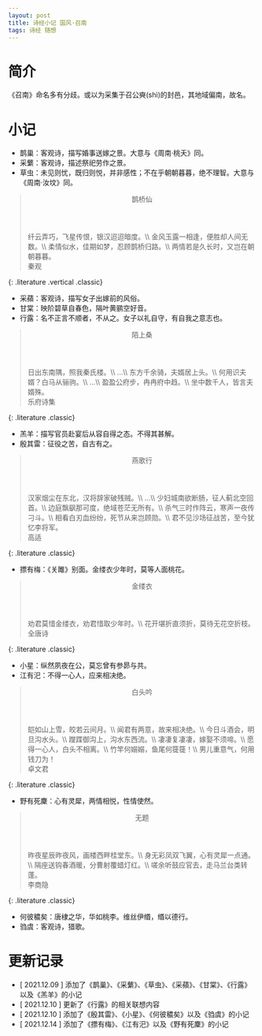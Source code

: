 ```yaml
---
layout: post
title: 诗经小记 国风·召南
tags: 诗经 随想
---
```


# 简介

《召南》命名多有分歧。或以为采集于召公奭(shì)的封邑，其地域偏南，故名。

# 小记

- 鹊巢：客观诗，描写婚事送嫁之景。大意与《周南·桃夭》同。
- 采蘩：客观诗，描述祭祀劳作之景。
- 草虫：未见则忧，既归则悦，并非感性；不在乎朝朝暮暮，绝不理智。大意与《周南·汝坟》同。

> <header>鹊桥仙</header>
> 纤云弄巧，飞星传恨，银汉迢迢暗度。\\
> 金风玉露一相逢，便胜却人间无数。\\
> 柔情似水，佳期如梦，忍顾鹊桥归路。\\
> 两情若是久长时，又岂在朝朝暮暮。
> <footer>秦观</footer>
{: .literature .vertical .classic}

- 采蘋：客观诗，描写女子出嫁前的风俗。
- 甘棠：映阶碧草自春色，隔叶黄鹂空好音。
- 行露：名不正言不顺者，不从之。女子以礼自守，有自我之意志也。

> <header>陌上桑</header>
> 日出东南隅，照我秦氏楼。\\
> ...\\
> 东方千余骑，夫婿居上头。\\
> 何用识夫婿？白马从骊驹。\\
> ...\\
> 盈盈公府步，冉冉府中趋。\\
> 坐中数千人，皆言夫婿殊。
> <footer>乐府诗集</footer>
{: .literature .classic}

- 羔羊：描写官员赴宴后从容自得之态。不得其甚解。
- 殷其雷：征役之苦，自古有之。

> <header>燕歌行</header>
> 汉家烟尘在东北，汉将辞家破残贼。\\
> ...\\
> 少妇城南欲断肠，征人蓟北空回首。\\
> 边庭飘飖那可度，绝域苍茫无所有。\\
> 杀气三时作阵云，寒声一夜传刁斗。\\
> 相看白刃血纷纷，死节从来岂顾勋。\\
> 君不见沙场征战苦，至今犹忆李将军。
> <footer>高适</footer>
{: .literature .classic}

- 摽有梅：《关雎》别面。金缕衣少年时，莫等人面桃花。

> <header>金缕衣</header>
> 劝君莫惜金缕衣，劝君惜取少年时。\\
> 花开堪折直须折，莫待无花空折枝。
> <footer>全唐诗</footer>
{: .literature .classic}

- 小星：纵然夙夜在公，莫忘曾有参昴与共。
- 江有汜：不得一心人，应来相决绝。

> <header>白头吟</header>
> 皑如山上雪，皎若云间月。\\
> 闻君有两意，故来相决绝。\\
> 今日斗酒会，明旦沟水头。\\
> 躞蹀御沟上，沟水东西流。\\
> 凄凄复凄凄，嫁娶不须啼。\\
> 愿得一心人，白头不相离。\\
> 竹竿何嫋嫋，鱼尾何簁簁！\\
> 男儿重意气，何用钱刀为！
> <footer>卓文君</footer>
{: .literature .classic}

- 野有死麇：心有灵犀，两情相悦，性情使然。

> <header>无题</header>
> 昨夜星辰昨夜风，画楼西畔桂堂东。\\
> 身无彩凤双飞翼，心有灵犀一点通。\\
> 隔座送钩春酒暖，分曹射覆蜡灯红。\\
> 嗟余听鼓应官去，走马兰台类转蓬。
> <footer>李商隐</footer>
{: .literature .classic}

- 何彼穠矣：唐棣之华，华如桃李。维丝伊缗，缗以德行。
- 驺虞：客观诗，猎歌。

# 更新记录

- [ 2021.12.09 ] 添加了《鹊巢》、《采蘩》、《草虫》、《采蘋》、《甘棠》、《行露》以及《羔羊》的小记
- [ 2021.12.10 ] 更新了《行露》的相关联想内容
- [ 2021.12.10 ] 添加了《殷其雷》、《小星》、《何彼穠矣》以及《驺虞》的小记
- [ 2021.12.14 ] 添加了《摽有梅》、《江有汜》以及《野有死麇》的小记
